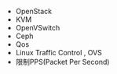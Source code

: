 
- OpenStack
- KVM
- OpenVSwitch
- Ceph
- Qos
- Linux Traffic Control , OVS
- 限制PPS(Packet Per Second)

